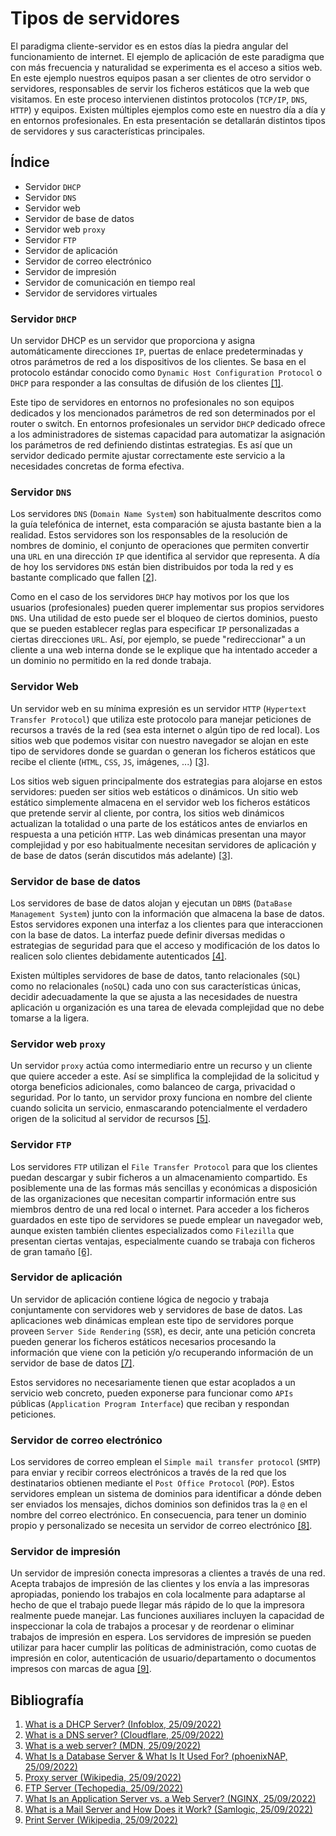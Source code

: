 # Tipos de servidores

El paradigma cliente-servidor es en estos días la piedra angular del funcionamiento de internet. El ejemplo de aplicación de este paradigma que con más frecuencia y naturalidad se experimenta es el acceso a sitios web. En este ejemplo nuestros equipos pasan a ser clientes de otro servidor o servidores, responsables de servir los ficheros estáticos que la web que visitamos. En este proceso intervienen distintos protocolos (`TCP/IP`, `DNS`, `HTTP`) y equipos. Existen múltiples ejemplos como este en nuestro día a día y en entornos profesionales. En esta presentación se detallarán distintos tipos de servidores y sus características principales.

## Índice

- Servidor `DHCP`
- Servidor `DNS`
- Servidor web
- Servidor de base de datos
- Servidor web `proxy`
- Servidor `FTP`
- Servidor de aplicación
- Servidor de correo electrónico
- Servidor de impresión
- Servidor de comunicación en tiempo real
- Servidor de servidores virtuales

### Servidor `DHCP`

Un servidor DHCP es un servidor que proporciona y asigna automáticamente direcciones `IP`, puertas de enlace predeterminadas y otros parámetros de red a los dispositivos de los clientes. Se basa en el protocolo estándar conocido como `Dynamic Host Configuration Protocol` o `DHCP` para responder a las consultas de difusión de los clientes [[1]](https://www.infoblox.com/glossary/dhcp-server/).

Este tipo de servidores en entornos no profesionales no son equipos dedicados y los mencionados parámetros de red son determinados por el router o switch. En entornos profesionales un servidor `DHCP` dedicado ofrece a los administradores de sistemas capacidad para automatizar la asignación los parámetros de red definiendo distintas estrategias. Es así que un servidor dedicado permite ajustar correctamente este servicio a la necesidades concretas de forma efectiva.

### Servidor `DNS`

Los servidores `DNS` (`Domain Name System`) son habitualmente descritos como la guía telefónica de internet, esta comparación se ajusta bastante bien a la realidad. Estos servidores son los responsables de la resolución de nombres de dominio, el conjunto de operaciones que permiten convertir una `URL` en una dirección `IP` que identifica al servidor que representa. A día de hoy los servidores `DNS` están bien distribuidos por toda la red y es bastante complicado que fallen [[2](https://www.cloudflare.com/learning/dns/what-is-a-dns-server/)].

Como en el caso de los servidores `DHCP` hay motivos por los que los usuarios (profesionales) pueden querer implementar sus propios servidores `DNS`. Una utilidad de esto puede ser el bloqueo de ciertos dominios, puesto que se pueden establecer reglas para especificar `IP` personalizadas a ciertas direcciones `URL`. Así, por ejemplo, se puede "redireccionar" a un cliente a una web interna donde se le explique que ha intentado acceder a un dominio no permitido en la red donde trabaja.

### Servidor Web

Un servidor web en su mínima expresión es un servidor `HTTP` (`Hypertext Transfer Protocol`) que utiliza este protocolo para manejar peticiones de recursos a través de la red (sea esta internet o algún tipo de red local). Los sitios web que podemos visitar con nuestro navegador se alojan en este tipo de servidores donde se guardan o generan los ficheros estáticos que recibe el cliente (`HTML`, `CSS`, `JS`, imágenes, ...) [[3]](https://developer.mozilla.org/en-US/docs/Learn/Common_questions/What_is_a_web_server).

Los sitios web siguen principalmente dos estrategias para alojarse en estos servidores: pueden ser sitios web estáticos o dinámicos. Un sitio web estático simplemente almacena en el servidor web los ficheros estáticos que pretende servir al cliente, por contra, los sitios web dinámicos actualizan la totalidad o una parte de los estáticos antes de enviarlos en respuesta a una petición `HTTP`. Las web dinámicas presentan una mayor complejidad y por eso habitualmente necesitan servidores de aplicación y de base de datos (serán discutidos más adelante) [[3]](https://developer.mozilla.org/en-US/docs/Learn/Common_questions/What_is_a_web_server).

### Servidor de base de datos

Los servidores de base de datos alojan y ejecutan un `DBMS` (`DataBase Management System`) junto con la información que almacena la base de datos. Estos servidores exponen una interfaz a los clientes para que interaccionen con la base de datos. La interfaz puede definir diversas medidas o estrategias de seguridad para que el acceso y modificación de los datos lo realicen solo clientes debidamente autenticados [[4]](https://phoenixnap.com/kb/what-is-a-database-server).

Existen múltiples servidores de base de datos, tanto relacionales (`SQL`) como no relacionales (`noSQL`) cada uno con sus características únicas, decidir adecuadamente la que se ajusta a las necesidades de nuestra aplicación u organización es una tarea de elevada complejidad que no debe tomarse a la ligera.

### Servidor web `proxy`

Un servidor `proxy` actúa como intermediario entre un recurso y un cliente que quiere acceder a este. Así se simplifica la complejidad de la solicitud y otorga beneficios adicionales, como balanceo de carga, privacidad o seguridad. Por lo tanto, un servidor proxy funciona en nombre del cliente cuando solicita un servicio, enmascarando potencialmente el verdadero origen de la solicitud al servidor de recursos [[5]](https://en.wikipedia.org/wiki/Proxy_server).

### Servidor `FTP`

Los servidores `FTP` utilizan el `File Transfer Protocol` para que los clientes puedan descargar y subir ficheros a un almacenamiento compartido. Es posiblemente una de las formas más sencillas y económicas a disposición de las organizaciones que necesitan compartir información entre sus miembros dentro de una red local o internet. Para acceder a los ficheros guardados en este tipo de servidores se puede emplear un navegador web, aunque existen también clientes especializados como `Filezilla` que presentan ciertas ventajas, especialmente cuando se trabaja con ficheros de gran tamaño [[6]](https://www.techopedia.com/definition/26108/ftp-server).

### Servidor de aplicación

Un servidor de aplicación contiene lógica de negocio y trabaja conjuntamente con servidores web y servidores de base de datos. Las aplicaciones web dinámicas emplean este tipo de servidores porque proveen `Server Side Rendering` (`SSR`), es decir, ante una petición concreta pueden generar los ficheros estáticos necesarios procesando la información que viene con la petición y/o recuperando información de un servidor de base de datos [[7]](https://www.nginx.com/resources/glossary/application-server-vs-web-server/).

Estos servidores no necesariamente tienen que estar acoplados a un servicio web concreto, pueden exponerse para funcionar como `APIs` públicas (`Application Program Interface`) que reciban y respondan peticiones.

### Servidor de correo electrónico

Los servidores de correo emplean el `Simple mail transfer protocol` (`SMTP`) para enviar y recibir correos electrónicos a través de la red que los destinatarios obtienen mediante el `Post Office Protocol` (`POP`). Estos servidores emplean un sistema de dominios para identificar a dónde deben ser enviados los mensajes, dichos dominios son definidos tras la `@` en el nombre del correo electrónico. En consecuencia, para tener un dominio propio y personalizado se necesita un servidor de correo electrónico [[8]](https://www.samlogic.net/articles/mail-server.htm).

### Servidor de impresión

Un servidor de impresión conecta impresoras a clientes a través de una red. Acepta trabajos de impresión de las clientes y los envía a las impresoras apropiadas, poniendo los trabajos en cola localmente para adaptarse al hecho de que el trabajo puede llegar más rápido de lo que la impresora realmente puede manejar. Las funciones auxiliares incluyen la capacidad de inspeccionar la cola de trabajos a procesar y de reordenar o eliminar trabajos de impresión en espera. Los servidores de impresión se pueden utilizar para hacer cumplir las políticas de administración, como cuotas de impresión en color, autenticación de usuario/departamento o documentos impresos con marcas de agua [[9]](https://en.wikipedia.org/wiki/Print_server).

## Bibliografía

1. [What is a DHCP Server? (Infoblox, 25/09/2022)](https://www.infoblox.com/glossary/dhcp-server/)
2. [What is a DNS server? (Cloudflare, 25/09/2022)](https://www.cloudflare.com/learning/dns/what-is-a-dns-server/)
3. [What is a web server? (MDN, 25/09/2022)](https://developer.mozilla.org/en-US/docs/Learn/Common_questions/What_is_a_web_server)
4. [What Is a Database Server & What Is It Used For? (phoenixNAP, 25/09/2022)](https://phoenixnap.com/kb/what-is-a-database-server)
5. [Proxy server (Wikipedia, 25/09/2022)](https://en.wikipedia.org/wiki/Proxy_server)
6. [FTP Server (Techopedia, 25/09/2022)](https://www.techopedia.com/definition/26108/ftp-server)
7. [What Is an Application Server vs. a Web Server? (NGINX, 25/09/2022)](https://www.nginx.com/resources/glossary/application-server-vs-web-server/)
8. [What is a Mail Server and How Does it Work? (Samlogic, 25/09/2022)](https://www.samlogic.net/articles/mail-server.htm)
9. [Print Server (Wikipedia, 25/09/2022)](https://en.wikipedia.org/wiki/Print_server)